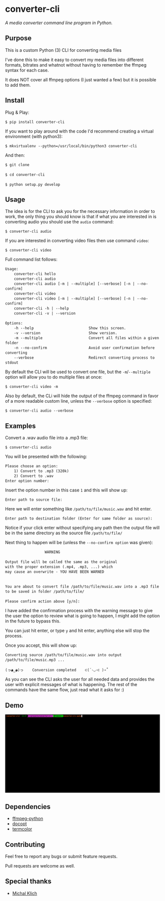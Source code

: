 converter-cli
=============

*A media converter command line program in Python.*


Purpose
-------

This is a custom Python (3) CLI for converting media files

I've done this to make it easy to convert my media files into different
formats, bitrates and whatnot without having to remember the ffmpeg syntax for
each case.

It does NOT cover all ffmpeg options (I just wanted a few) but it is possible to add them.


Install
-------

Plug & Play:

    $ pip install converter-cli


If you want to play around with the code I'd recommend creating a virtual environment (with python3):

    $ mkvirtualenv --python=/usr/local/bin/python3 converter-cli


And then:

    $ git clone

    $ cd converter-cli

    $ python setup.py develop


Usage
-----

The idea is for the CLI to ask you for the necessary information in order to work,
the only thing you should know is that if what you are interested in is converting audio
you should use the `audio` command:

    $ converter-cli audio

If you are interested in converting video files then
use command `video`:

    $ converter-cli video


Full command list follows:

    Usage:
        converter-cli hello
        converter-cli audio
        converter-cli audio [-m | --multiple] [--verbose] [-n | --no-confirm]
        converter-cli video
        converter-cli video [-m | --multiple] [--verbose] [-n | --no-confirm]
        converter-cli -h | --help
        converter-cli -v | --version

    Options:
        -h --help                         Show this screen.
        -v --version                      Show version.
        -m --multiple                     Convert all files within a given folder
        -n --no-confirm                   Avoid user confirmation before converting
        --verbose                         Redirect converting process to stdout


By default the CLI will be used to convert one file, but the `-m`/`--multiple` option will allow you to do multiple files at once:

    $ converter-cli video -m

Also by default, the CLi will hide the output of the ffmpeg command in favor of a more readable custom line,
unless the `--verbose` option is specified:

    $ converter-cli audio --verbose


Examples
--------

Convert a .wav audio file into a .mp3 file:

    $ converter-cli audio

You will be presented with the following:

    Please choose an option:
        1) Convert to .mp3 (320k)
        2) Convert to .wav
    Enter option number:

Insert the option number in this case `1` and this will show up:

    Enter path to source file:

Here we will enter something like `/path/to/file/music.wav` and hit enter.

    Enter path to destination folder (Enter for same folder as source):

Notice if your click enter without specifying any path then the output file will
be in the same directory as the source file `/path/to/file/`

Next thing to happen will be (unless the `--no-confirm option` was given):


                      WARNING

    Output file will be called the same as the original
    with the proper extension (.mp4, .mp3, ...) which
    may cause an overwrite - YOU HAVE BEEN WARNED


    You are about to convert file /path/to/file/music.wav into a .mp3 file to be saved in folder /path/to/file/

    Please confirm action above [y/n]:

I have added the confirmation process with the warning message to give the user the option to review what is going to happen,
I might add the option in the future to bypass this.

You can just hit enter, or type `y` and hit enter, anything else will stop the process.

Once you accept, this will show up:

    Converting source /path/to/file/music.wav into output /path/to/file/music.mp3 ...

    (っ◕‿◕)っ    Conversion completed    ⊂(´･◡･⊂ )∘˚


As you can see the CLI asks the user for all needed data and provides the user with explicit messages of what is happening.
The rest of the commands have the same flow, just read what it asks for :)


Demo
----

![](example.gif)


Dependencies
------------
- [ffmpeg-python](https://github.com/kkroening/ffmpeg-python)
- [docopt](https://github.com/docopt/docopt)
- [termcolor](https://pypi.org/project/termcolor/)


Contributing
------------

Feel free to report any bugs or submit feature requests.

Pull requests are welcome as well.


Special thanks
--------------

- [Michal Klich](https://github.com/inirudebwoy)